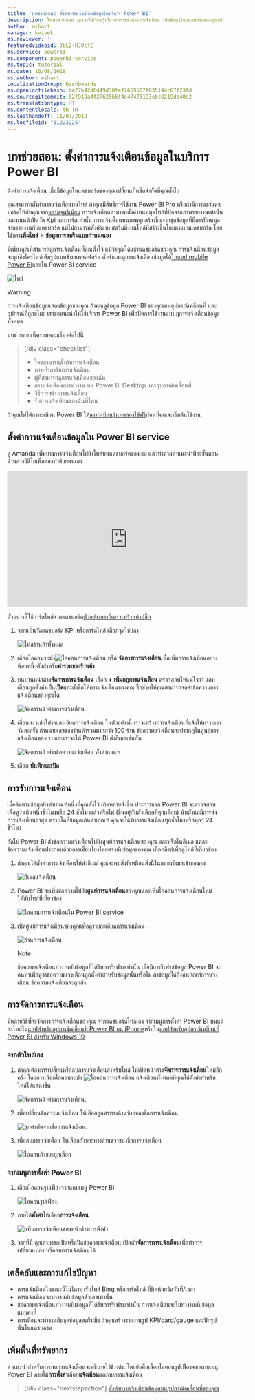 ```yaml
---
title: 'บทช่วยสอน: ตั้งค่าการแจ้งเตือนข้อมูลในบริการ Power BI'
description: ในบทช่วยสอน คุณจะได้เรียนรู้เกี่ยวกับการตั้งค่าการแจ้งเตือน เมื่อข้อมูลในแดชบอร์ดของคุณเปลี่ยนเกินขีดจำกัดที่คุณตั้งไว้ในบริการ Power BI ของ Microsoft
author: mihart
manager: kvivek
ms.reviewer: ''
featuredvideoid: JbL2-HJ8clE
ms.service: powerbi
ms.component: powerbi-service
ms.topic: tutorial
ms.date: 10/08/2018
ms.author: mihart
LocalizationGroup: Dashboards
ms.openlocfilehash: ba27b42d6449d38fef2659507f035144c67f23fd
ms.sourcegitcommit: 02f918a4f27625b6f4e47473193ebc8219db40e2
ms.translationtype: HT
ms.contentlocale: th-TH
ms.lasthandoff: 11/07/2018
ms.locfileid: "51223225"
---
```

# <a name="tutorial-set-data-alerts-in-power-bi-service"></a>บทช่วยสอน: ตั้งค่าการแจ้งเตือนข้อมูลในบริการ Power BI
ต้งค่าการแจ้งเตือน เมื่อมีข้อมูลในแดชบอร์ดของคุณเปลี่ยนเกินขีดจำกัดที่คุณตั้งไว 

คุณสามารถตั้งค่าการแจ้งเตือนบนไทล์ ถ้าคุณมีสิทธิ์การใช้งาน Power BI Pro หรือถ้ามีการแชร์แดชบอร์ดให้กับคุณจาก[ความจุพรีเมียม](../service-premium.md) การแจ้งเตือนสามารถตั้งค่าบนหมุดไทล์ที่ปักจากภาพรายงานเท่านั้น และบนหน้าปัดวัด Kpi และการ์ดเท่านั้น การแจ้งเตือนบนภาพถูกสร้างขึ้นจากชุดข้อมูลที่มีการปักหมุดจากรายงานกับแดชบอร์ด แต่ไม่สามารถตั้งค่าแบบสตรีมมิ่งบนไทล์ที่สร้างขึ้นโดยตรงบนแดชบอร์ด โดยใช้การ**เพิ่มไทล์**  >   **ข้อมูลการสตรีมแบบกำหนดเอง** 

มีเพียงคุณที่สามารถดูการแจ้งเตือนที่คุณตั้งไว้ แม้ว่าคุณได้แชร์แดชบอร์ดของคุณ การแจ้งเตือนข้อมูลจะถูกซิงโครไนซ์เต็มรูปแบบข้ามแพลตฟอร์ม ตั้งค่าและดูการแจ้งเตือนข้อมูลได้[ในแอป mobile Power BI](mobile/mobile-set-data-alerts-in-the-mobile-apps.md)และใน Power BI service 

![ไทล์](../media/service-set-data-alerts/powerbi-alert-types-new.png)

> [!WARNING]
> การแจ้งเตือนข้อมูลแสดงข้อมูลของคุณ ถ้าคุณดูข้อมูล Power BI ของคุณบนอุปกรณ์เคลื่อนที่ และอุปกรณ์ที่ถูกขโมย เราขอแนะนำให้ใช้บริการ Power BI เพื่อปิดการใช้งานแบบฎการแจ้งเตือนข้อมูลทั้งหมด
> 

บทช่วยสอนนี้ครอบคลุมเรื่องต่อไปนี้
> [!div class="checklist"]
> * ใครสามารถตั้งค่าการแจ้งเตือน
> * ภาพที่รองรับการแจ้งเตือน
> * ผู้ที่สามารถดูการแจ้งเตือนของฉัน
> * การแจ้งเตือนการทำงาน บน Power BI Desktop และอุปกรณ์เคลื่อนที่
> * วิธีการสร้างการแจ้งเตือน
> * รับการแจ้งเตือนของฉันที่ไหน

ถ้าคุณไม่ได้ลงทะเบียน Power BI ให้[ลงทะเบียนรุ่นทดลองใช้ฟรี](https://app.powerbi.com/signupredirect?pbi_source=web)ก่อนที่คุณจะเริ่มต้นใช้งาน

## <a name="set-data-alerts-in-power-bi-service"></a>ตั้งค่าการแจ้งเตือนข้อมูลใน Power BI service
ดู Amanda เพิ่มบางการแจ้งเตือนไปยังไทล์บนแดชบอร์ดของเธอ แล้วทำตามคำแนะนำทีละขั้นตอนด้านล่างวิดีโอเพื่อลองทำด้วยตนเอง

<iframe width="560" height="315" src="https://www.youtube.com/embed/JbL2-HJ8clE" frameborder="0" allowfullscreen></iframe>

ตัวอย่างนี้ใช้การ์ดไทล์จากแดชบอร์ด[ตัวอย่างการวิเคราะห์ร้านค้าปลีก](http://go.microsoft.com/fwlink/?LinkId=529778)

1. จากแป้นวัดแดชบอร์ด KPI หรือการ์ดไทล์ เลือกจุดไข่ปลา
   
   ![ไทล์ร้านค้าทั้งหมด](media/end-user-alerts/powerbi-card.png)
2. เลือกไอคอนระฆัง![ไอคอนการแจ้งเตือน](media/end-user-alerts/power-bi-bell-icon.png) หรือ **จัดการการแจ้งเตือน**เพื่อเพิ่มการแจ้งเตือนอย่างน้อยหนึ่งตัวสำหรับ**ค่ารวมของร้านค้า**
   
1. บนบานหน้าต่าง**จัดการการแจ้งเตือน** เลือก **+ เพิ่มกฎการแจ้งเตือน**  ตรวจสอบให้แน่ใจว่า แถบเลื่อนถูกตั้งค่าเป็น**เปิด**และตั้งชื่อให้การแจ้งเตือนของคุณ ชื่อช่วยให้คุณสามารถจดจำข้อความการแจ้งเตือนของคุณได้
   
   ![จัดการหน้าต่างการแจ้งเตือน](media/end-user-alerts/powerbi-alert-title.png)
4. เลื่อนลง แล้วใส่รายละเอียดการแจ้งเตือน  ในตัวอย่างนี้ เราจะสร้างการแจ้งเตือนที่แจ้งให้ทราบเราวันละครั้ง ถ้าหมายเลขของร้านค้ารวมมากกว่า 100 ร้าน ข้อความแจ้งเตือนจะปรากฏในศูนย์การแจ้งเตือนของเรา และเราจะให้ Power BI ส่งอีเมลเช่นกัน
   
   ![จัดการหน้าต่างข้อความแจ้งเตือน ตั้งค่าเกณฑ](media/end-user-alerts/power-bi-set-alert-details.png)
5. เลือก **บันทึกและปิด**

## <a name="receiving-alerts"></a>การรับการแจ้งเตือน
เมื่อติดตามข้อมูลถึงค่าเกณฑ์หนึ่งที่คุณตั้งไว้ เกิดหลายสิ่งขึ้น ประการแรก Power BI จะตรวจสอบเพื่อดูว่าเกินหนึ่งชั่วโมงหรือ 24 ชั่วโมงแล้วหรือไม่ (ขึ้นอยู่กับตัวเลือกที่คุณเลือก) นับตั้งแต่มีการส่งการแจ้งเตือนล่าสุด ตราบใดที่ข้อมูลเกินค่าเกณฑ์ คุณจะได้รับการแจ้งเตือนทุกชั่วโมงหรือทุกๆ 24 ชั่วโมง

ถัดไป Power BI ส่งข้อความแจ้งเตือนไปยังศูนย์การแจ้งเตือนของคุณ และหรือในอีเมล แต่ละข้อความแจ้งเตือนประกอบด้วยการเชื่อมโยงโดยตรงกับข้อมูลของคุณ เลือกลิงก์เพื่อดูไทล์ที่เกี่ยวข้อง  

1. ถ้าคุณได้ตั้งค่าการแจ้งเตือนให้ส่งอีเมล์ คุณจะพบสิ่งที่เหมือนสิ่งนี้้ในกล่องอีเมลเข้าของคุณ
   
   ![อีเมลแจ้งเตือน](media/end-user-alerts/powerbi-alerts-email.png)
2. Power BI จะเพิ่มข้อความไปยัง**ศูนย์การแจ้งเตือน**ของคุณและเพิ่มไอคอนการแจ้งเตือนใหม่ใหักับไทล์ที่เกี่ยวข้อง
   
   ![ไอคอนการแจ้งเตือนใน Power BI service](media/end-user-alerts/powerbi-alert-notifications.png)
3. เปิดศูนย์การแจ้งเตือนของคุณเพื่อดูรายละเอียดการแจ้งเตือน
   
    ![อ่านการแจ้งเตืิอน](media/end-user-alerts/powerbi-alert-notfication.png)
   
   > [!NOTE]
   > ข้อความแจ้งเตือนทำงานกับข้อมูลที่ได้รับการรีเฟรชเท่านั้น เมื่อมีการรีเฟรชข้อมูล Power BI จะค้นหาเพื่อดูว่าข้อความแจ้งเตือนถูกตั้งค่าสำหรับข้อมูลนั้นหรือไม่ ถ้าข้อมูลได้ถึงค่าเกณฑ์การแจ้งเตือน ข้อความแจ้งเตือนจะถูกส่ง
   > 
   > 

## <a name="managing-alerts"></a>การจัดการการแจ้งเตือน
มีหลายวิธีที่จะจัดการการแจ้งเตือนของคุณ จากแดชบอร์ดไทล์เอง จากเมนูการตั้งค่า Power BI บนแต่ละไทล์ใน[แอปสำหรับอุปกรณ์เคลื่อนที่ Power BI บน iPhone](mobile/mobile-set-data-alerts-in-the-mobile-apps.md)หรือใน[แอปสำหรับอุปกรณ์เคลื่อนที่ Power BI สำหรับ Windows 10](mobile/mobile-set-data-alerts-in-the-mobile-apps.md)

### <a name="from-the-tile-itself"></a>จากตัวไทล์เอง
1. ถ้าคุณต้องการเปลี่ยนหรือลบการแจ้งเตือนสำหรับไทล์ ให้เปิดหน้าต่าง**จัดการการแจ้งเตือน**ใหม่อีกครั้ง โดยการเลือกไอคอนระฆัง ![ไอคอนการแจ้งเตือน](media/end-user-alerts/power-bi-bell-icon.png) แจ้งเตือนทั้งหมดที่คุณได้ตั้งค่าสำหรับไทล์ได้แสดงขึ้น
   
    ![จัดการหน้าต่างการแจ้งเตือน](media/end-user-alerts/powerbi-see-alerts.png).
2. เพื่อเปลี่ยนข้อความแจ้งเตือน ให้เลือกลูกศรทางด้านซ้ายของชื่อการแจ้งเตือน
   
    ![ลูกศรถัดจากชื่อการแจ้งเตือน](media/end-user-alerts/powerbi-see-alerts-arrow.png).
3. เพื่อลบการแจ้งเตือน ให้เลือกถังขยะทางด้านขวาของชื่อการแจ้งเตือน
   
      ![ไอคอนถังขยะถูกเลือก](media/end-user-alerts/powerbi-see-alerts-delete.png)

### <a name="from-the-power-bi-settings-menu"></a>จากเมนูการตั้งค่า Power BI
1. เลือกไอคอนรูปเฟืองจากแถบเมนู Power BI
   
    ![ไอคอนรูปเฟือง](media/end-user-alerts/powerbi-gear-icon.png).
2. ภายใต้**ตั้งค่า**ให้เลือก**การแจ้งเตือน**
   
    ![แท็บการแจ้งเตือนของหน้าต่างการตั้งค่า](media/end-user-alerts/powerbi-alert-settings.png)
3. จากที่นี่ คุณสามารถเปิดหรือปิดข้อความแจ้งเตือน เปิดตัว**จัดการการแจ้งเตือน**เพื่อทำการเปลี่ยนแปลง หรือลบการแจ้งเตือนได้

## <a name="tips-and-troubleshooting"></a>เคล็ดลับและการแก้ไขปัญหา
* การแจ้งเตือนในขณะนี้ไม่ไดรองรับไทล์ Bing หรือการ์ดไทล์ ที่มีหน่วยวัดวันที่/เวลา
* การแจ้งเตือนจะทำงานกับข้อมูลตัวเลขเท่านั้น
* ข้อความแจ้งเตือนทำงานกับข้อมูลที่ได้รับการรีเฟรชเท่านั้น การแจ้งเตือนจะไม่ทำงานกับข้อมูลแบบคงที่
* การเตือนจะทำงานกับชุดข้อมูลสตรีมมิ่ง ถ้าคุณสร้างรายงานรูป KPI/card/gauge และปักรูปนั้นในแดชบอร์ด

## <a name="clean-up-resources"></a>เพิ่มพื้นที่ทรัพยากร
คำแนะนำสำหรับการลบการแจ้งเตือนจะอธิบายไว้ข้างต้น โดยย่อคือเลือกไอคอนรูปเฟืองจากแถบเมนู Power BI ภายใต้**การตั้งค่า**เลือก**แจ้งเตือน**และลบการแจ้งเตือน

> [!div class="nextstepaction"]
> [ตั้งค่าการแจ้งเตือนข้อมูลบนอุปกรณ์เคลื่อนที่ของคุณ](mobile/mobile-set-data-alerts-in-the-mobile-apps.md)


